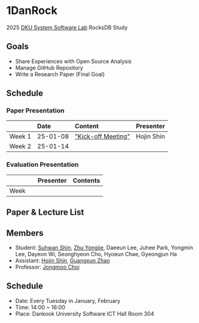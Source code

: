 # 1DanRock

2025 [DKU System Software Lab](https://sslab.dankook.ac.kr/) RocksDB Study

## Goals
* Share Experiences with Open Source Analysis
* Manage GitHub Repository
* Write a Research Paper (Final Goal)

## Schedule
### Paper Presentation
|         | Date      | Content                                                                               | Presenter                               |
| :------ | :-------- | :------------------------------------------------------------------------------------ | :-------------------------------------- |
| Week 1  | 25-01-08  | ["Kick-off Meeting"](./presentation_file/W1_HojinShin_Kick-off.pdf)                                                                  | Hojin Shin                              |
| Week 2 | 25-01-14  |                                                |                               |


### Evaluation Presentation
|        |          | Presenter                               | Contents |
| :----- | :------- | :-------------------------------------- | :------- |
| Week |  | |  |

## Paper & Lecture List

## Members
* Student: [Suhwan Shin](https://github.com/Student5421), [Zhu Yongjie](https://github.com/arashio1111), Daeeun Lee, Juhee Park, Yongmin Lee, Dayeon Wi, Seonghyeon Cho, Hyoeun Chae, Gyeongjun Ha
* Assistant: [Hojin Shin](https://github.com/shinhojin), [Guangxun Zhao](https://github.com/ErosBryant)
* Professor: [Jongmoo Choi](http://embedded.dankook.ac.kr/~choijm/)

## Schedule
* Date: Every Tuesday in January, February
* Time: 14:00 ~ 16:00
* Place: Dankook University Software ICT Hall Room 304